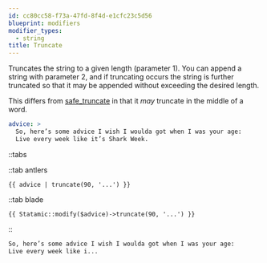 ```yaml
---
id: cc80cc58-f73a-47fd-8f4d-e1cfc23c5d56
blueprint: modifiers
modifier_types:
  - string
title: Truncate
---
```

Truncates the string to a given length (parameter 1). You can append a string with parameter 2, and if truncating occurs the string is further truncated so that it may be appended without exceeding the desired length.

This differs from [safe_truncate][safe_truncate] in that it _may_ truncate in the middle of a word.

```yaml
advice: >
  So, here’s some advice I wish I woulda got when I was your age:
  Live every week like it’s Shark Week.
```

::tabs

::tab antlers
```antlers
{{ advice | truncate(90, '...') }}
```
::tab blade
```blade
{{ Statamic::modify($advice)->truncate(90, '...') }}
```
::

```html
So, here’s some advice I wish I woulda got when I was your age:
Live every week like i...
```

[safe_truncate]: /modifiers/safe_truncate
